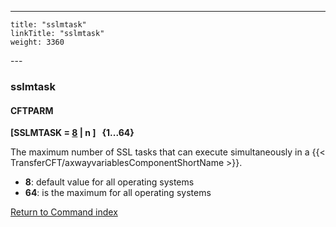 ---
    title: "sslmtask"
    linkTitle: "sslmtask"
    weight: 3360
---<span id="sslmtask"></span>

### sslmtask

#### CFTPARM

****[SSLMTASK = <u>8</u> &#124; n ]   {1...64}****

The maximum number of SSL tasks that can execute simultaneously in a
{{< TransferCFT/axwayvariablesComponentShortName  >}}.

- ****8****:
    default value for all operating systems
- ****64****:
    is the maximum for all operating systems

[Return to Command index](../../)

